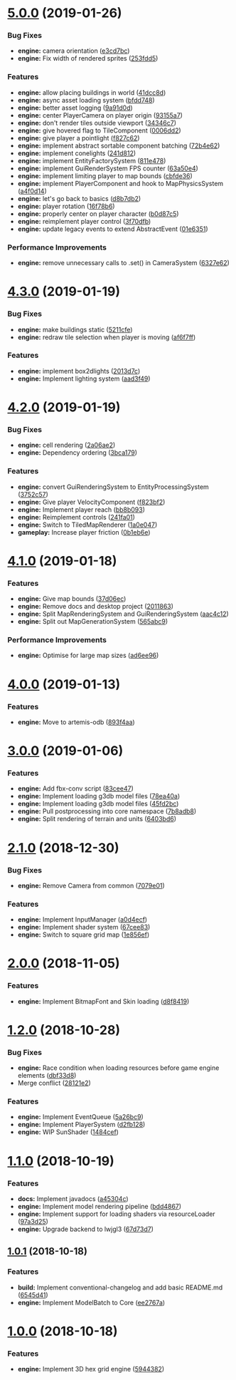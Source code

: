 <a name="5.0.0"></a>
# [5.0.0](https://gitlab.com/getbrett/colony/compare/v4.3.0...v5.0.0) (2019-01-26)


### Bug Fixes

* **engine:** camera orientation ([e3cd7bc](https://gitlab.com/getbrett/colony/commit/e3cd7bc))
* **engine:** Fix width of rendered sprites ([253fdd5](https://gitlab.com/getbrett/colony/commit/253fdd5))


### Features

* **engine:** allow placing buildings in world ([41dcc8d](https://gitlab.com/getbrett/colony/commit/41dcc8d))
* **engine:** async asset loading system ([bfdd748](https://gitlab.com/getbrett/colony/commit/bfdd748))
* **engine:** better asset logging ([9a91d0d](https://gitlab.com/getbrett/colony/commit/9a91d0d))
* **engine:** center PlayerCamera on player origin ([93155a7](https://gitlab.com/getbrett/colony/commit/93155a7))
* **engine:** don't render tiles outside viewport ([34346c7](https://gitlab.com/getbrett/colony/commit/34346c7))
* **engine:** give hovered flag to TileComponent ([0006dd2](https://gitlab.com/getbrett/colony/commit/0006dd2))
* **engine:** give player a pointlight ([f827c62](https://gitlab.com/getbrett/colony/commit/f827c62))
* **engine:** implement abstract sortable component batching ([72b4e62](https://gitlab.com/getbrett/colony/commit/72b4e62))
* **engine:** implement conelights ([241d812](https://gitlab.com/getbrett/colony/commit/241d812))
* **engine:** implement EntityFactorySystem ([811e478](https://gitlab.com/getbrett/colony/commit/811e478))
* **engine:** implement GuiRenderSystem FPS counter ([63a50e4](https://gitlab.com/getbrett/colony/commit/63a50e4))
* **engine:** implement limiting player to map bounds ([cbfde36](https://gitlab.com/getbrett/colony/commit/cbfde36))
* **engine:** implement PlayerComponent and hook to MapPhysicsSystem ([a4f0d14](https://gitlab.com/getbrett/colony/commit/a4f0d14))
* **engine:** let's go back to basics ([d8b7db2](https://gitlab.com/getbrett/colony/commit/d8b7db2))
* **engine:** player rotation ([16f78b6](https://gitlab.com/getbrett/colony/commit/16f78b6))
* **engine:** properly center on player character ([b0d87c5](https://gitlab.com/getbrett/colony/commit/b0d87c5))
* **engine:** reimplement player control ([3f70dfb](https://gitlab.com/getbrett/colony/commit/3f70dfb))
* **engine:** update legacy events to extend AbstractEvent ([01e6351](https://gitlab.com/getbrett/colony/commit/01e6351))


### Performance Improvements

* **engine:** remove unnecessary calls to .set() in CameraSystem ([6327e62](https://gitlab.com/getbrett/colony/commit/6327e62))



<a name="4.3.0"></a>
# [4.3.0](https://gitlab.com/getbrett/colony/compare/v4.2.0...v4.3.0) (2019-01-19)


### Bug Fixes

* **engine:** make buildings static ([5211cfe](https://gitlab.com/getbrett/colony/commit/5211cfe))
* **engine:** redraw tile selection when player is moving ([af6f7ff](https://gitlab.com/getbrett/colony/commit/af6f7ff))


### Features

* **engine:** implement box2dlights ([2013d7c](https://gitlab.com/getbrett/colony/commit/2013d7c))
* **engine:** Implement lighting system ([aad3f49](https://gitlab.com/getbrett/colony/commit/aad3f49))



<a name="4.2.0"></a>
# [4.2.0](https://gitlab.com/getbrett/colony/compare/v4.1.0...v4.2.0) (2019-01-19)


### Bug Fixes

* **engine:** cell rendering ([2a06ae2](https://gitlab.com/getbrett/colony/commit/2a06ae2))
* **engine:** Dependency ordering ([3bca179](https://gitlab.com/getbrett/colony/commit/3bca179))


### Features

* **engine:** convert GuiRenderingSystem to EntityProcessingSystem ([3752c57](https://gitlab.com/getbrett/colony/commit/3752c57))
* **engine:** Give player VelocityComponent ([f823bf2](https://gitlab.com/getbrett/colony/commit/f823bf2))
* **engine:** Implement player reach ([bb8b093](https://gitlab.com/getbrett/colony/commit/bb8b093))
* **engine:** Reimplement controls ([241fa01](https://gitlab.com/getbrett/colony/commit/241fa01))
* **engine:** Switch to TiledMapRenderer ([1a0e047](https://gitlab.com/getbrett/colony/commit/1a0e047))
* **gameplay:** Increase player friction ([0b1eb6e](https://gitlab.com/getbrett/colony/commit/0b1eb6e))



<a name="4.1.0"></a>
# [4.1.0](https://gitlab.com/getbrett/colony/compare/v4.0.0...v4.1.0) (2019-01-18)


### Features

* **engine:** Give map bounds ([37d06ec](https://gitlab.com/getbrett/colony/commit/37d06ec))
* **engine:** Remove docs and desktop project ([2011863](https://gitlab.com/getbrett/colony/commit/2011863))
* **engine:** Split MapRenderingSystem and GuiRenderingSystem ([aac4c12](https://gitlab.com/getbrett/colony/commit/aac4c12))
* **engine:** Split out MapGenerationSystem ([565abc9](https://gitlab.com/getbrett/colony/commit/565abc9))


### Performance Improvements

* **engine:** Optimise for large map sizes ([ad6ee96](https://gitlab.com/getbrett/colony/commit/ad6ee96))



<a name="4.0.0"></a>
# [4.0.0](https://gitlab.com/getbrett/colony/compare/v3.0.0...v4.0.0) (2019-01-13)


### Features

* **engine:** Move to artemis-odb ([893f4aa](https://gitlab.com/getbrett/colony/commit/893f4aa))



<a name="3.0.0"></a>
# [3.0.0](https://gitlab.com/getbrett/colony/compare/v2.1.0...v3.0.0) (2019-01-06)


### Features

* **engine:** Add fbx-conv script ([83cee47](https://gitlab.com/getbrett/colony/commit/83cee47))
* **engine:** Implement loading g3db model files ([78ea40a](https://gitlab.com/getbrett/colony/commit/78ea40a))
* **engine:** Implement loading g3db model files ([45fd2bc](https://gitlab.com/getbrett/colony/commit/45fd2bc))
* **engine:** Pull postprocessing into core namespace ([7b8adb8](https://gitlab.com/getbrett/colony/commit/7b8adb8))
* **engine:** Split rendering of terrain and units ([6403bd6](https://gitlab.com/getbrett/colony/commit/6403bd6))



<a name="2.1.0"></a>
# [2.1.0](https://gitlab.com/getbrett/colony/compare/v2.0.0...v2.1.0) (2018-12-30)


### Bug Fixes

* **engine:** Remove Camera from common ([7079e01](https://gitlab.com/getbrett/colony/commit/7079e01))


### Features

* **engine:** Implement InputManager ([a0d4ecf](https://gitlab.com/getbrett/colony/commit/a0d4ecf))
* **engine:** Implement shader system ([67cee83](https://gitlab.com/getbrett/colony/commit/67cee83))
* **engine:** Switch to square grid map ([1e856ef](https://gitlab.com/getbrett/colony/commit/1e856ef))



<a name="2.0.0"></a>
# [2.0.0](https://gitlab.com/getbrett/colony/compare/v1.2.0...v2.0.0) (2018-11-05)


### Features

* **engine:** Implement BitmapFont and Skin loading ([d8f8419](https://gitlab.com/getbrett/colony/commit/d8f8419))



<a name="1.2.0"></a>
# [1.2.0](https://gitlab.com/getbrett/colony/compare/v1.1.0...v1.2.0) (2018-10-28)


### Bug Fixes

* **engine:** Race condition when loading resources before game engine elements ([dbf33d8](https://gitlab.com/getbrett/colony/commit/dbf33d8))
* Merge conflict ([28121e2](https://gitlab.com/getbrett/colony/commit/28121e2))


### Features

* **engine:** Implement EventQueue ([5a26bc9](https://gitlab.com/getbrett/colony/commit/5a26bc9))
* **engine:** Implement PlayerSystem ([d2fb128](https://gitlab.com/getbrett/colony/commit/d2fb128))
* **engine:** WIP SunShader ([1484cef](https://gitlab.com/getbrett/colony/commit/1484cef))



<a name="1.1.0"></a>
# [1.1.0](https://gitlab.com/getbrett/colony/compare/v1.0.1...v1.1.0) (2018-10-19)


### Features

* **docs:** Implement javadocs ([a45304c](https://gitlab.com/getbrett/colony/commit/a45304c))
* **engine:** Implement model rendering pipeline ([bdd4867](https://gitlab.com/getbrett/colony/commit/bdd4867))
* **engine:** Implement support for loading shaders via resourceLoader ([97a3d25](https://gitlab.com/getbrett/colony/commit/97a3d25))
* **engine:** Upgrade backend to lwjgl3 ([67d73d7](https://gitlab.com/getbrett/colony/commit/67d73d7))



<a name="1.0.1"></a>
## [1.0.1](https://gitlab.com/getbrett/colony/compare/1.0.0...v1.0.1) (2018-10-18)


### Features

* **build:** Implement conventional-changelog and add basic README.md ([6545d41](https://gitlab.com/getbrett/colony/commit/6545d41))
* **engine:** Implement ModelBatch to Core ([ee2767a](https://gitlab.com/getbrett/colony/commit/ee2767a))



<a name="1.0.0"></a>
# [1.0.0](https://gitlab.com/getbrett/colony/compare/5944382...1.0.0) (2018-10-18)


### Features

* **engine:** Implement 3D hex grid engine ([5944382](https://gitlab.com/getbrett/colony/commit/5944382))



